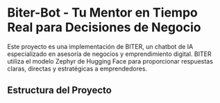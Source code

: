 # Biter-Bot - Tu Mentor en Tiempo Real para Decisiones de Negocio

Este proyecto es una implementación de BITER, un chatbot de IA especializado en asesoría de negocios y emprendimiento digital. BITER utiliza el modelo Zephyr de Hugging Face para proporcionar respuestas claras, directas y estratégicas a emprendedores.

## Estructura del Proyecto
